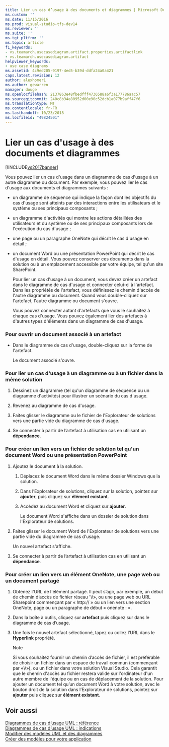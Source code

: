 ```yaml
---
title: Lier un cas d’usage à des documents et diagrammes | Microsoft Docs
ms.custom: ''
ms.date: 11/15/2016
ms.prod: visual-studio-tfs-dev14
ms.reviewer: ''
ms.suite: ''
ms.tgt_pltfrm: ''
ms.topic: article
f1_keywords:
- vs.teamarch.usecasediagram.artifact.properties.artifactlink
- vs.teamarch.usecasediagram.artifact
helpviewer_keywords:
- use case diagrams
ms.assetid: 4c9ed205-9197-4ed5-b39d-ddfa24a0a421
caps.latest.revision: 12
author: alexhomer1
ms.author: gewarren
manager: douge
ms.openlocfilehash: 2137863e48fbedfff4736588a6f3a177786aac57
ms.sourcegitcommit: 240c8b34e80952d00e90c52dcb1a077b9aff47f6
ms.translationtype: MT
ms.contentlocale: fr-FR
ms.lasthandoff: 10/23/2018
ms.locfileid: "49824501"
---
```

# <a name="link-a-use-case-to-documents-and-diagrams"></a>Lier un cas d'usage à des documents et diagrammes
[!INCLUDE[vs2017banner](../includes/vs2017banner.md)]

Vous pouvez lier un cas d'usage dans un diagramme de cas d'usage à un autre diagramme ou document. Par exemple, vous pouvez lier le cas d'usage aux documents et diagrammes suivants :  
  
- un diagramme de séquence qui indique la façon dont les objectifs du cas d'usage sont atteints par des interactions entre les utilisateurs et le système ou ses principaux composants ;  
  
- un diagramme d'activités qui montre les actions détaillées des utilisateurs et du système ou de ses principaux composants lors de l'exécution du cas d'usage ;  
  
- une page ou un paragraphe OneNote qui décrit le cas d'usage en détail ;  
  
- un document Word ou une présentation PowerPoint qui décrit le cas d'usage en détail. Vous pouvez conserver ces documents dans la solution ou à un emplacement accessible par votre équipe, tel qu'un site SharePoint.  
  
  Pour lier un cas d'usage à un document, vous devez créer un artefact dans le diagramme de cas d'usage et connecter celui-ci à l'artefact. Dans les propriétés de l'artefact, vous définissez le chemin d'accès de l'autre diagramme ou document. Quand vous double-cliquez sur l'artefact, l'autre diagramme ou document s'ouvre.  
  
  Vous pouvez connecter autant d'artefacts que vous le souhaitez à chaque cas d'usage. Vous pouvez également lier des artefacts à d'autres types d'éléments dans un diagramme de cas d'usage.  
  
### <a name="to-open-a-document-associated-with-an-artifact"></a>Pour ouvrir un document associé à un artefact  
  
-   Dans le diagramme de cas d'usage, double-cliquez sur la forme de l'artefact.  
  
     Le document associé s'ouvre.  
  
### <a name="to-link-a-use-case-to-a-diagram-or-file-in-the-same-solution"></a>Pour lier un cas d'usage à un diagramme ou à un fichier dans la même solution  
  
1.  Dessinez un diagramme (tel qu'un diagramme de séquence ou un diagramme d'activités) pour illustrer un scénario du cas d'usage.  
  
2.  Revenez au diagramme de cas d'usage.  
  
3.  Faites glisser le diagramme ou le fichier de l'Explorateur de solutions vers une partie vide du diagramme de cas d'usage.  
  
4.  Se connecter à partir de l’artefact à utilisation cas en utilisant un **dépendance**.  
  
### <a name="to-link-to-a-solution-file-such-as-a-word-document-or-powerpoint-presentation"></a>Pour créer un lien vers un fichier de solution tel qu'un document Word ou une présentation PowerPoint  
  
1.  Ajoutez le document à la solution.  
  
    1.  Déplacez le document Word dans le même dossier Windows que la solution.  
  
    2.  Dans l’Explorateur de solutions, cliquez sur la solution, pointez sur **ajouter**, puis cliquez sur **élément existant**.  
  
    3.  Accédez au document Word et cliquez sur **ajouter**.  
  
         Le document Word s'affiche dans un dossier de solution dans l'Explorateur de solutions.  
  
2.  Faites glisser le document Word de l'Explorateur de solutions vers une partie vide du diagramme de cas d'usage.  
  
     Un nouvel artefact s'affiche.  
  
3.  Se connecter à partir de l’artefact à utilisation cas en utilisant un **dépendance**.  
  
### <a name="to-link-to-a-shared-document-onenote-element-or-web-page"></a>Pour créer un lien vers un élément OneNote, une page web ou un document partagé  
  
1.  Obtenez l'URL de l'élément partagé. Il peut s’agir, par exemple, un début de chemin d’accès de fichier réseau '\\\\», ou une page web ou URL Sharepoint commençant par « http:// » ou un lien vers une section OneNote, page ou un paragraphe de début « onenote : ».  
  
2.  Dans la boîte à outils, cliquez sur **artefact** puis cliquez sur dans le diagramme de cas d’usage.  
  
3.  Une fois le nouvel artefact sélectionné, tapez ou collez l’URL dans le **Hyperlink** propriété.  
  
    > [!NOTE]
    >  Si vous souhaitez fournir un chemin d’accès de fichier, il est préférable de choisir un fichier dans un espace de travail commun (commençant par «\\\\»), ou un fichier dans votre solution Visual Studio. Cela garantit que le chemin d'accès au fichier restera valide sur l'ordinateur d'un autre membre de l'équipe ou en cas de déplacement de la solution. Pour ajouter un document tel qu’un document Word à votre solution, avec le bouton droit de la solution dans l’Explorateur de solutions, pointez sur **ajouter** puis cliquez sur **élément existant**.  
  
## <a name="see-also"></a>Voir aussi  
 [Diagrammes de cas d’usage UML : référence](../modeling/uml-use-case-diagrams-reference.md)   
 [Diagrammes de cas d’usage UML : indications](../modeling/uml-use-case-diagrams-guidelines.md)   
 [Modifier des modèles UML et des diagrammes](../modeling/edit-uml-models-and-diagrams.md)   
 [Créer des modèles pour votre application](../modeling/create-models-for-your-app.md)



